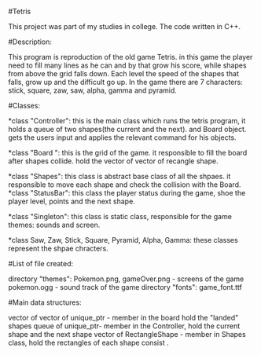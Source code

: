 #Tetris

This project was part of my studies in college. The code written in C++. 

#Description:

This program is reproduction of the old game Tetris. in this game the player need to fill many lines as he can and by that grow
his score, while shapes from above the grid falls down. Each level the speed of the shapes that falls, grow up and the difficult
go up. In the game there are 7 characters: stick, square, zaw, saw, alpha, gamma and pyramid.

#Classes:

*class "Controller": this is the main class which runs the tetris program, it holds a queue of two shapes(the current and the next).
		and Board object. gets the users input and applies the relevant command for his objects.

*class "Board ": this is the grid of the game. it responsible to fill the board after shapes collide. 
	         hold the vector of vector of recangle shape.

*class "Shapes": this class is abstract base class of all the shpaes. it responsible to move each shape and check the collision with 
	          the Board.
*class "StatusBar": this class the player status during the game, shoe the player level, points and the next shape.

*class "Singleton": this class is static class, responsible for the game themes: sounds and screen.

*class Saw, Zaw, Stick, Square, Pyramid, Alpha, Gamma: these classes represent the shpae chracters. 

#List of file created:

directory "themes":
Pokemon.png, gameOver.png - screens of the game
pokemon.ogg - sound track of the game
directory "fonts":
game_font.ttf 

#Main data structures:

vector of vector of unique_ptr<RectangleShape> - member in the board hold the "landed" shapes
queue of unique_ptr<Shape>- member in the Controller, hold the current shape and the next shape
vector of RectangleShape - member in Shapes class, hold the rectangles of each shape consist .
 

